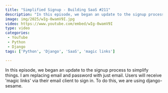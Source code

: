 ```yaml
---
title: "Simplified Signup - Building SaaS #211"
description: "In this episode, we began an update to the signup process to simplify things. I am replacing email and password with just email. Users will receive 'magic links' via their email client to sign in. To do this, we are using django-sesame."
image: img/2025/wIg-0wamV9I.jpg
video: https://www.youtube.com/embed/wIg-0wamV9I
type: video
categories:
 - YouTube
 - Python
 - Django
tags: ['Python', 'Django', 'SaaS', 'magic links']

---
```


In this episode, we began an update to the signup process to simplify things. I am replacing email and password with just email. Users will receive 'magic links' via their email client to sign in. To do this, we are using django-sesame.
